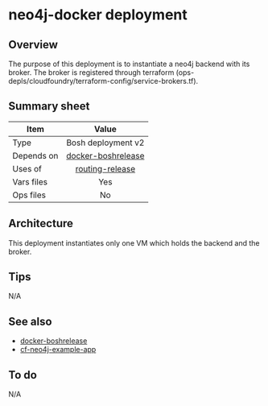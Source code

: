 # neo4j-docker deployment

## Overview

The purpose of this deployment is to instantiate a neo4j backend with its broker.
The broker is registered through terraform (ops-depls/cloudfoundry/terraform-config/service-brokers.tf).

## Summary sheet

| Item | Value |
| -- | :--: |
| Type | Bosh deployment v2|
| Depends on | [docker-boshrelease](https://bosh.io/releases/github.com/cf-platform-eng/docker-boshrelease) |
| Uses of | [routing-release](https://bosh.io/releases/github.com/cloudfoundry/routing-release) |
| Vars files | Yes |
| Ops files | No |

## Architecture

This deployment instantiates only one VM which holds the backend and the broker.

## Tips

N/A

## See also

* [docker-boshrelease](https://github.com/cloudfoundry-incubator/docker-boshrelease/)
* [cf-neo4j-example-app](https://github.com/cloudfoundry-attic/cf-neo4j-example-app)


## To do

N/A